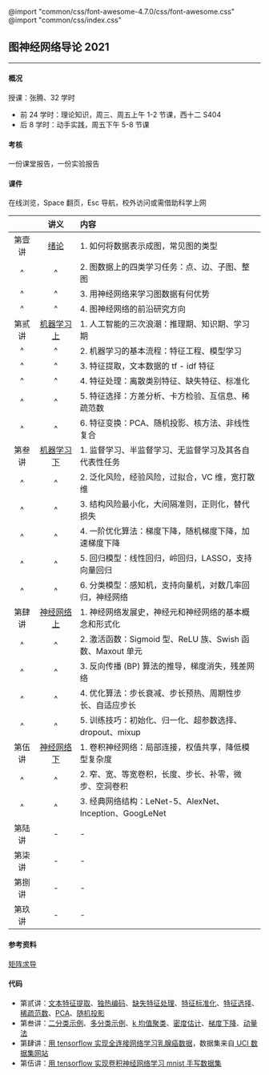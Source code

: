 @import "common/css/font-awesome-4.7.0/css/font-awesome.css"
@import "common/css/index.css"

## 图神经网络导论 2021

---

#### 概况

授课：张腾、32 学时

- 前 24 学时：理论知识，周三、周五上午 1-2 节课，西十二 S404
- 后 8 学时：动手实践，周五下午 5-8 节课

#### 考核

一份课堂报告，一份实验报告

#### 课件

在线浏览，Space 翻页，Esc 导航，校外访问或需借助科学上网

<div class="threelines outline" markdown=1>

|        |            讲义             | 内容                                                      |
| :----: | :-------------------------: | :-------------------------------------------------------- |
| 第壹讲 |    [绪论](2021/01.html)     | 1. 如何将数据表示成图，常见图的类型                       |
|   ^    |              ^              | 2. 图数据上的四类学习任务：点、边、子图、整图             |
|   ^    |              ^              | 3. 用神经网络来学习图数据有何优势                         |
|   ^    |              ^              | 4. 图神经网络的前沿研究方向                               |
| 第贰讲 | [机器学习 上](2021/02.html) | 1. 人工智能的三次浪潮：推理期、知识期、学习期             |
|   ^    |              ^              | 2. 机器学习的基本流程：特征工程、模型学习                 |
|   ^    |              ^              | 3. 特征提取，文本数据的 tf - idf 特征                     |
|   ^    |              ^              | 4. 特征处理：离散类别特征、缺失特征、标准化               |
|   ^    |              ^              | 5. 特征选择：方差分析、卡方检验、互信息、稀疏范数         |
|   ^    |              ^              | 6. 特征变换：PCA、随机投影、核方法、非线性复合            |
| 第叁讲 | [机器学习 下](2021/03.html) | 1. 监督学习、半监督学习、无监督学习及其各自代表性任务     |
|   ^    |              ^              | 2. 泛化风险，经验风险，过拟合，VC 维，宽打散维            |
|   ^    |              ^              | 3. 结构风险最小化，大间隔准则，正则化，替代损失           |
|   ^    |              ^              | 4. 一阶优化算法：梯度下降，随机梯度下降，加速梯度下降     |
|   ^    |              ^              | 5. 回归模型：线性回归，岭回归，LASSO，支持向量回归        |
|   ^    |              ^              | 6. 分类模型：感知机，支持向量机，对数几率回归，神经网络   |
| 第肆讲 | [神经网络 上](2021/04.html) | 1. 神经网络发展史，神经元和神经网络的基本概念和形式化     |
|   ^    |              ^              | 2. 激活函数：Sigmoid 型、ReLU 族、Swish 函数、Maxout 单元 |
|   ^    |              ^              | 3. 反向传播 (BP) 算法的推导，梯度消失，残差网络           |
|   ^    |              ^              | 4. 优化算法：步长衰减、步长预热、周期性步长、自适应步长   |
|   ^    |              ^              | 5. 训练技巧：初始化、归一化、超参数选择、dropout、mixup   |
| 第伍讲 | [神经网络 下](2021/05.html) | 1. 卷积神经网络：局部连接，权值共享，降低模型复杂度       |
|   ^    |              ^              | 2. 窄、宽、等宽卷积，长度、步长、补零，微步、空洞卷积     |
|   ^    |              ^              | 3. 经典网络结构：LeNet-5、AlexNet、Inception、GoogLeNet   |
| 第陆讲 |              -              | -                                                         |
| 第柒讲 |              -              | -                                                         |
| 第捌讲 |              -              | -                                                         |
| 第玖讲 |              -              | -                                                         |

</div>

#### 参考资料

[矩阵求导](2021/supp-matrix-calculus.html)

#### 代码

- 第贰讲：[文本特征提取](python/text-feat.ipynb)、[独热编码](python/one-hot-encoding.ipynb)、[缺失特征处理](python/missing-feat.ipynb)、[特征标准化](python/feat-scaler.ipynb)、[特征选择](python/feat-selection.ipynb)、[稀疏范数](python/sparse-norm.ipynb)、[PCA](python/pca.ipynb)、[随机投影](python/random-projection.ipynb)
- 第叁讲：[二分类示例](python/binary-classif.ipynb)、[多分类示例](python/multi-classif.ipynb)、[k 均值聚类](python/clustering.ipynb)、[密度估计](python/density-estimation.ipynb)、[梯度下降](gradient-descent.ipynb)、[动量法](python/momentum.ipynb)
- 第肆讲：[用 tensorflow 实现全连接网络学习乳腺癌数据](python/dnn-wdbc.ipynb)，数据集来自[ UCI 数据集网站](<https://archive.ics.uci.edu/ml/datasets/Breast+Cancer+Wisconsin+(Diagnostic)>)
- 第伍讲：[用 tensorflow 实现卷积神经网络学习 mnist 手写数据集](python/cnn4mnist.ipynb)
